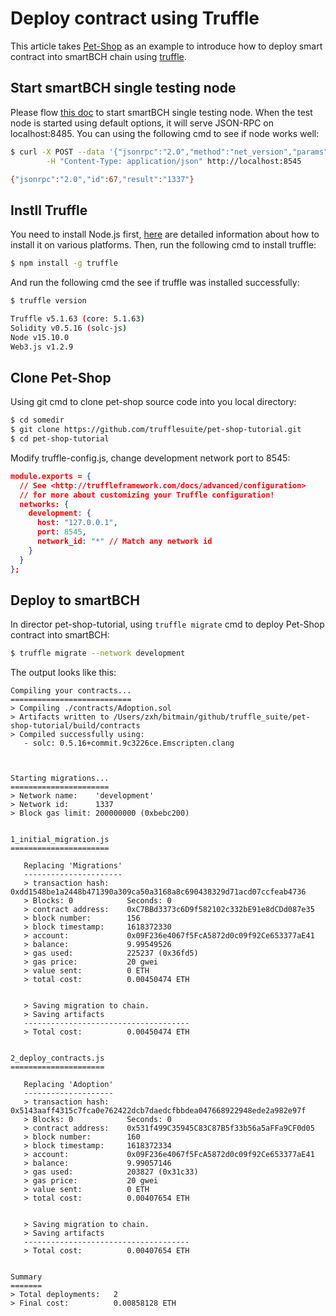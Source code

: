 # Deploy contract using Truffle

This article takes [Pet-Shop](https://www.trufflesuite.com/tutorials/pet-shop) as an example to introduce how to deploy smart contract into smartBCH chain using [truffle](https://www.trufflesuite.com/truffle).



## Start smartBCH single testing node

Please flow [this doc](runsinglenode.md) to start smartBCH single testing node. When the test node is started using default options, it will serve JSON-RPC on localhost:8485. You can using the following cmd to see if node works well:

```bash
$ curl -X POST --data '{"jsonrpc":"2.0","method":"net_version","params":[],"id":67}' \
		-H "Content-Type: application/json" http://localhost:8545

{"jsonrpc":"2.0","id":67,"result":"1337"}
```



## Instll Truffle

You need to install Node.js first, [here](https://nodejs.org/en/download/package-manager/) are detailed information about how to install it on various platforms. Then, run the following cmd to install truffle:

```bash
$ npm install -g truffle
```

And run the following cmd the see if truffle was installed successfully:

```bash
$ truffle version

Truffle v5.1.63 (core: 5.1.63)
Solidity v0.5.16 (solc-js)
Node v15.10.0
Web3.js v1.2.9
```



## Clone Pet-Shop

Using git cmd to clone pet-shop source code into you local directory:

```bash
$ cd somedir
$ git clone https://github.com/trufflesuite/pet-shop-tutorial.git
$ cd pet-shop-tutorial
```

Modify truffle-config.js, change development network port to 8545:

```json
module.exports = {
  // See <http://truffleframework.com/docs/advanced/configuration>
  // for more about customizing your Truffle configuration!
  networks: {
    development: {
      host: "127.0.0.1",
      port: 8545,
      network_id: "*" // Match any network id
    }
  }
};
```



## Deploy to smartBCH

In director pet-shop-tutorial, using `truffle migrate`  cmd to deploy Pet-Shop contract into smartBCH:

```bash
$ truffle migrate --network development
```

The output looks like this:

```
Compiling your contracts...
===========================
> Compiling ./contracts/Adoption.sol
> Artifacts written to /Users/zxh/bitmain/github/truffle_suite/pet-shop-tutorial/build/contracts
> Compiled successfully using:
   - solc: 0.5.16+commit.9c3226ce.Emscripten.clang



Starting migrations...
======================
> Network name:    'development'
> Network id:      1337
> Block gas limit: 200000000 (0xbebc200)


1_initial_migration.js
======================

   Replacing 'Migrations'
   ----------------------
   > transaction hash:    0xdd1548be1a2448b471390a309ca50a3168a8c690438329d71acd07ccfeab4736
   > Blocks: 0            Seconds: 0
   > contract address:    0xC7BBd3373c6D9f582102c332bE91e8dCDd087e35
   > block number:        156
   > block timestamp:     1618372330
   > account:             0x09F236e4067f5FcA5872d0c09f92Ce653377aE41
   > balance:             9.99549526
   > gas used:            225237 (0x36fd5)
   > gas price:           20 gwei
   > value sent:          0 ETH
   > total cost:          0.00450474 ETH


   > Saving migration to chain.
   > Saving artifacts
   -------------------------------------
   > Total cost:          0.00450474 ETH


2_deploy_contracts.js
=====================

   Replacing 'Adoption'
   --------------------
   > transaction hash:    0x5143aaff4315c7fca0e762422dcb7daedcfbbdea047668922948ede2a982e97f
   > Blocks: 0            Seconds: 0
   > contract address:    0x531f499C35945C83C87B5f33b56a5aFFa9CF0d05
   > block number:        160
   > block timestamp:     1618372334
   > account:             0x09F236e4067f5FcA5872d0c09f92Ce653377aE41
   > balance:             9.99057146
   > gas used:            203827 (0x31c33)
   > gas price:           20 gwei
   > value sent:          0 ETH
   > total cost:          0.00407654 ETH


   > Saving migration to chain.
   > Saving artifacts
   -------------------------------------
   > Total cost:          0.00407654 ETH


Summary
=======
> Total deployments:   2
> Final cost:          0.00858128 ETH
```

